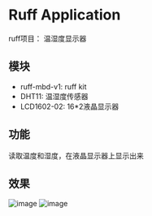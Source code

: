 # Ruff Application
ruff项目： 温湿度显示器

## 模块
+ ruff-mbd-v1: ruff kit 
+ DHT11: 温湿度传感器
+ LCD1602-02: 16*2液晶显示器

## 功能
读取温度和湿度，在液晶显示器上显示出来

## 效果
![image](http://note.youdao.com/favicon.ico)
![image](screenshot/screenshot1.png)

